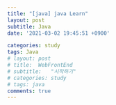 ```yaml
---
title: "[java] java Learn"
layout: post
subtitle: Java
date: '2021-03-02 19:45:51 +0900'

categories: study
tags: Java
# layout: post
# title:  WebFrontEnd
# subtitle:   "시작하기"
# categories: study
# tags: java
comments: true
---
```


